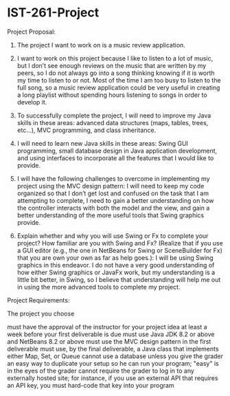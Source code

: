 # IST-261-Project
Project Proposal: 
1. The project I want to work on is a music review application.

2. I want to work on this project because I like to listen to a lot of music, but I don’t see enough reviews on the music that are written by my peers, so I do not always go into a song thinking knowing if it is worth my time to listen to or not. Most of the time I am too busy to listen to the full song, so a music review application could be very useful in creating a long playlist without spending hours listening to songs in order to develop it.

3. To successfully complete the project, I will need to improve my Java skills in these areas: advanced data structures (maps, tables, trees, etc...), MVC programming, and class inheritance.

4. I will need to learn new Java skills in these areas: Swing GUI programming, small database design in Java application development, and using interfaces to incorporate all the features that I would like to provide.

5. I will have the following challenges to overcome in implementing my project using the MVC design pattern: I will need to keep my code organized so that I don’t get lost and confused on the task that I am attempting to complete, I need to gain a better understanding on how the controller interacts with both the model and the view, and gain a better understanding of the more useful tools that Swing graphics provide.

6. Explain whether and why you will use Swing or Fx to complete your project? How familiar are you with Swing and Fx? (Realize that if you use a GUI editor (e.g., the one in NetBeans for Swing or SceneBuilder for Fx) that you are own your own as far as help goes.): I will be using Swing graphics in this endeavor.  I do not have a very good understanding of how either Swing graphics or JavaFx work, but my understanding is a little bit better, in Swing, so I believe that understanding will help me out in using the more advanced tools to complete my project.

Project Requirements:

The project you choose

must have the approval of the instructor for your project idea at least a week before your first deliverable is due
must use Java JDK 8.2 or above and NetBeans 8.2 or above
must use the MVC design pattern in the first deliverable
must use, by the final deliverable, a Java class that implements either Map, Set, or Queue
cannot use a database unless you give the grader an easy way to duplicate your setup so he can run your program; "easy" is in the eyes of the grader
cannot require the grader to log in to any externally hosted site; for instance, if you use an external API that requires an API key, you must hard-code that key into your program
